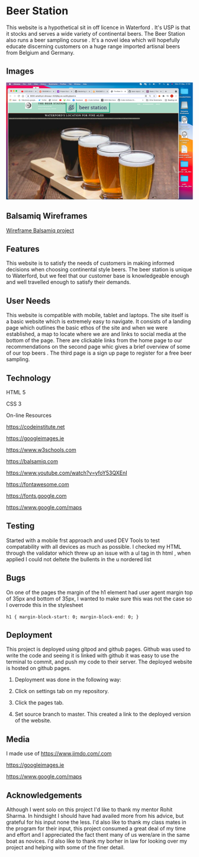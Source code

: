 # Beer Station

 This website is a hypothetical sit in off licence in Waterford . It's USP is that it stocks and serves a wide variety of continental beers. The Beer Station also runs a beer sampling course . It's a novel idea which will hopefully educate discerning customers on a huge range imported artisnal beers from Belgium and Germany.


 ## Images
 ![Image of website](assets/images/website.png)


 

 
## Balsamiq Wireframes
[Wireframe Balsamiq project](assets/wireframes/Alan%20beer%20project.bmpr)




## Features

This website is to satisfy the needs of customers in making informed decisions when choosing continental style beers. The beer station is unique to Waterford, but we feel that our customer base is knowledgeable enough and well travelled enough to satisfy their demands.

## User Needs

This website is compatible with mobile, tablet and laptops. The site itself is a basic  website which is  extremely easy to navigate. It consists of a landing page  which outlines the basic ethos of the site and when we were established, a map to locate where we are and links to social media at the bottom of the page. There are clickable links from the home page to our recommendations on the second page whic gives a brief overview of some of our top beers . The third page is a sign up page to register for  a free beer sampling.

## Technology

HTML 5

CSS 3

On-line Resources

https://codeinstitute.net

https://googleimages.ie

https://www.w3schools.com

https://balsamiq.com

https://www.youtube.com/watch?v=yfoY53QXEnI

https://fontawesome.com

https://fonts.google.com

https://www.google.com/maps


## Testing 

Started with a mobile frst approach and used DEV Tools to test compatability with all devices as much as possible. I checked my HTML through the validator which threw up an issue  with a ul tag in th html , when applied I could not deltete the bullents in the u nordered list



## Bugs




On one of the pages the margin of the h1 element had user agent margin top of 35px and bottom of 35px, I wanted to make sure this was not the case so I overrode this in the stylesheet


`h1 {
margin-block-start: 0;
margin-block-end: 0;
}`












## Deployment

This project is deployed using gitpod and github pages.  Github was used to write the code and seeing it is linked with github it was easy to use the terminal to commit, and push my code to their server. The deployed website is hosted on github pages.

1. Deployment was done in the following way:

2. Click on settings tab on my repository.

3. Click the pages tab.


4. Set source branch to master. This created a link to the
deployed version of the website.


## Media

I made use of https://www.jimdo.com/.com

  https://googleimages.ie

  https://www.google.com/maps




## Acknowledgements

Although I went solo on this project I'd like to thank my mentor Rohit Sharma. In hindsight I should have had availed more  from his advice, but grateful for his input none the less.
I'd also like to thank my class mates in the program for their input, this project consumed a great deal of my time and effort and I appreciated the fact thent many of us were/are in the same boat as novices. I'd also like to thank my borher in law for looking over my project and helping with some of the finer detail.